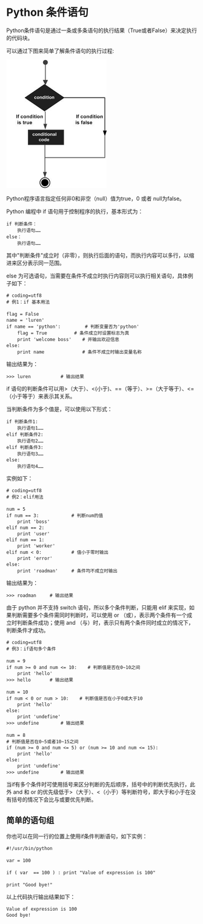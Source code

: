 
# Python 条件语句

Python条件语句是通过一条或多条语句的执行结果（True或者False）来决定执行的代码块。

可以通过下图来简单了解条件语句的执行过程:

![decision_making](../img/decision_making.jpg)

Python程序语言指定任何非0和非空（null）值为true，0 或者 null为false。

Python 编程中 if 语句用于控制程序的执行，基本形式为：

```
if 判断条件：
    执行语句……
else：
    执行语句……

```

其中"判断条件"成立时（非零），则执行后面的语句，而执行内容可以多行，以缩进来区分表示同一范围。

else 为可选语句，当需要在条件不成立时执行内容则可以执行相关语句，具体例子如下：

```
# coding=utf8
# 例1：if 基本用法

flag = False
name = 'luren'
if name == 'python':         # 判断变量否为'python'
    flag = True          # 条件成立时设置标志为真
    print 'welcome boss'    # 并输出欢迎信息
else:
    print name              # 条件不成立时输出变量名称

```

输出结果为：

```
>>> luren			# 输出结果

```

if 语句的判断条件可以用&gt;（大于）、&lt;(小于)、==（等于）、&gt;=（大于等于）、&lt;=（小于等于）来表示其关系。

当判断条件为多个值是，可以使用以下形式：

```
if 判断条件1:
    执行语句1……
elif 判断条件2:
    执行语句2……
elif 判断条件3:
    执行语句3……
else:
    执行语句4……

```

实例如下：

```
# coding=utf8
# 例2：elif用法

num = 5     
if num == 3:            # 判断num的值
    print 'boss'        
elif num == 2:
    print 'user'
elif num == 1:
    print 'worker'
elif num < 0:           # 值小于零时输出
    print 'error'
else:
    print 'roadman'     # 条件均不成立时输出

```

输出结果为：

```
>>> roadman		# 输出结果

```

由于 python 并不支持 switch 语句，所以多个条件判断，只能用 elif 来实现，如果判断需要多个条件需同时判断时，可以使用 or （或），表示两个条件有一个成立时判断条件成功；使用 and （与）时，表示只有两个条件同时成立的情况下，判断条件才成功。

```
# coding=utf8
# 例3：if语句多个条件

num = 9
if num >= 0 and num <= 10:    # 判断值是否在0~10之间
    print 'hello'
>>> hello		# 输出结果

num = 10
if num < 0 or num > 10:    # 判断值是否在小于0或大于10
    print 'hello'
else:
	print 'undefine'
>>> undefine		# 输出结果

num = 8
# 判断值是否在0~5或者10~15之间
if (num >= 0 and num <= 5) or (num >= 10 and num <= 15):    
    print 'hello'
else:
    print 'undefine'
>>> undefine		# 输出结果

```

当if有多个条件时可使用括号来区分判断的先后顺序，括号中的判断优先执行，此外 and 和 or 的优先级低于&gt;（大于）、&lt;（小于）等判断符号，即大于和小于在没有括号的情况下会比与或要优先判断。

## 简单的语句组

你也可以在同一行的位置上使用if条件判断语句，如下实例：

```
#!/usr/bin/python 

var = 100 

if ( var  == 100 ) : print "Value of expression is 100" 

print "Good bye!" 

```

以上代码执行输出结果如下：

```
Value of expression is 100
Good bye!

```

